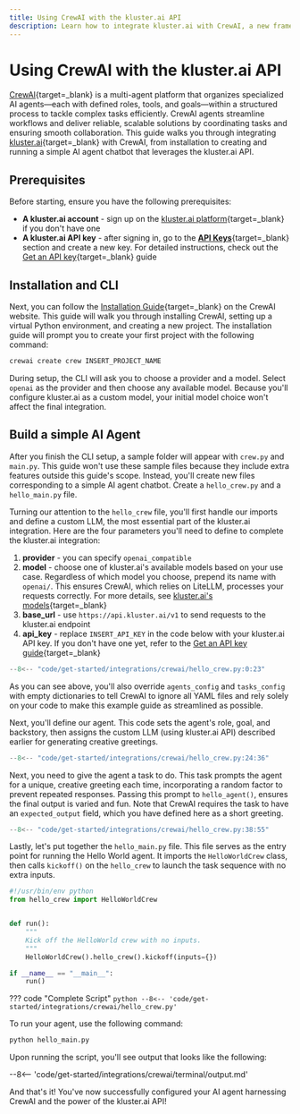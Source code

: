 ```yaml
---
title: Using CrewAI with the kluster.ai API
description: Learn how to integrate kluster.ai with CrewAI, a new framework for orchestrating autonomous AI agents, to launch and configure your AI agent chatbot.
---
```


# Using CrewAI with the kluster.ai API

[CrewAI](https://www.crewai.com/){target=\_blank} is a multi-agent platform that organizes specialized AI agents—each with defined roles, tools, and goals—within a structured process to tackle complex tasks efficiently. CrewAI agents streamline workflows and deliver reliable, scalable solutions by coordinating tasks and ensuring smooth collaboration. This guide walks you through integrating [kluster.ai](https://www.kluster.ai/){target=\_blank} with CrewAI, from installation to creating and running a simple AI agent chatbot that leverages the kluster.ai API.

## Prerequisites

Before starting, ensure you have the following prerequisites:

- **A kluster.ai account** - sign up on the [kluster.ai platform](https://platform.kluster.ai/signup){target=\_blank} if you don't have one
- **A kluster.ai API key** - after signing in, go to the [**API Keys**](https://platform.kluster.ai/apikeys){target=\_blank} section and create a new key. For detailed instructions, check out the [Get an API key](/get-started/get-api-key/){target=\_blank} guide

## Installation and CLI

Next, you can follow the [Installation Guide](https://docs.crewai.com/installation){target=\_blank} on the CrewAI website. This guide will walk you through installing CrewAI, setting up a virtual Python environment, and creating a new project. The installation guide will prompt you to create your first project with the following command:

```bash
crewai create crew INSERT_PROJECT_NAME
```

During setup, the CLI will ask you to choose a provider and a model. Select `openai` as the provider and then choose any available model. Because you'll configure kluster.ai as a custom model, your initial model choice won't affect the final integration.

## Build a simple AI Agent

After you finish the CLI setup, a sample folder will appear with `crew.py` and `main.py`. This guide won't use these sample files because they include extra features outside this guide's scope. Instead, you'll create new files corresponding to a simple AI agent chatbot. Create a `hello_crew.py` and a `hello_main.py` file. 

Turning our attention to the `hello_crew` file, you'll first handle our imports and define a custom LLM, the most essential part of the kluster.ai integration. Here are the four parameters you'll need to define to complete the kluster.ai integration:

  1. **provider** - you can specify `openai_compatible`
  2. **model** - choose one of kluster.ai's available models based on your use case. Regardless of which model you choose, prepend its name with `openai/`. This ensures CrewAI, which relies on LiteLLM, processes your requests correctly. For more details, see [kluster.ai's models](/api-reference/reference/#list-supported-models){target=\_blank}
  3. **base_url** - use `https://api.kluster.ai/v1` to send requests to the kluster.ai endpoint
  4. **api_key** - replace `INSERT_API_KEY` in the code below with your kluster.ai API key. If you don't have one yet, refer to the [Get an API key guide](/get-started/get-api-key/){target=\_blank}
  
```python
--8<-- "code/get-started/integrations/crewai/hello_crew.py:0:23"
```

As you can see above, you'll also override `agents_config` and `tasks_config` with empty dictionaries to tell CrewAI to ignore all YAML files and rely solely on your code to make this example guide as streamlined as possible. 

Next, you'll define our agent. This code sets the agent's role, goal, and backstory, then assigns the custom LLM (using kluster.ai API) described earlier for generating creative greetings.


```python
--8<-- "code/get-started/integrations/crewai/hello_crew.py:24:36"
```

Next, you need to give the agent a task to do. This task prompts the agent for a unique, creative greeting each time, incorporating a random factor to prevent repeated responses. Passing this prompt to `hello_agent()`, ensures the final output is varied and fun. Note that CrewAI requires the task to have an `expected_output` field, which you have defined here as a short greeting.  

```python
--8<-- "code/get-started/integrations/crewai/hello_crew.py:38:55"
```

Lastly, let's put together the `hello_main.py` file. This file serves as the entry point for running the Hello World agent. It imports the `HelloWorldCrew` class, then calls `kickoff()` on the `hello_crew` to launch the task sequence with no extra inputs. 

```python
#!/usr/bin/env python
from hello_crew import HelloWorldCrew


def run():
    """
    Kick off the HelloWorld crew with no inputs.
    """
    HelloWorldCrew().hello_crew().kickoff(inputs={})

if __name__ == "__main__":
    run()

```

??? code "Complete Script"
    ```python
    --8<-- 'code/get-started/integrations/crewai/hello_crew.py'
    ```

To run your agent, use the following command:

```bash
python hello_main.py
```

Upon running the script, you'll see output that looks like the following:

--8<-- 'code/get-started/integrations/crewai/terminal/output.md'

And that's it! You've now successfully configured your AI agent harnessing CrewAI and the power of the kluster.ai API! 